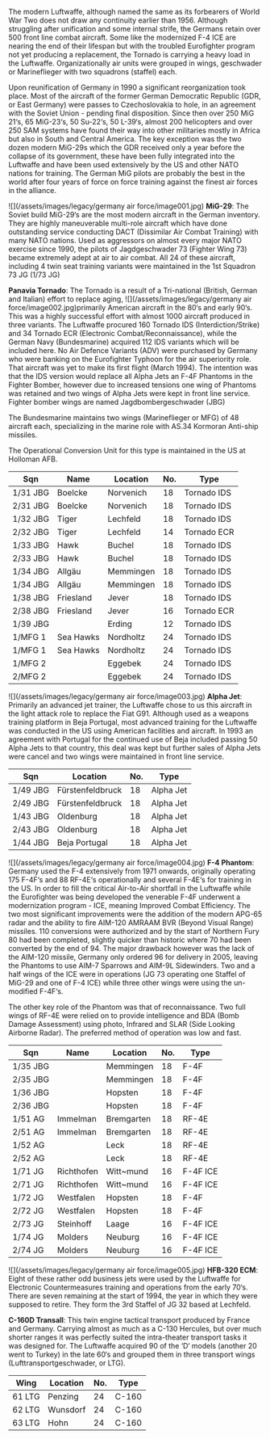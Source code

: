 The modern Luftwaffe, although named the same as its forbearers of World War Two does not draw any continuity earlier than 1956. Although struggling after unification and some internal strife, the Germans retain over 500 front line combat aircraft. Some like the modernized F-4 ICE are nearing the end of their lifespan but with the troubled Eurofighter program not yet producing a replacement, the Tornado is carrying a heavy load in the Luftwaffe. Organizationally air units were grouped in wings, geschwader or Marineflieger with two squadrons (staffel) each.

Upon reunification of Germany in 1990 a significant reorganization took place. Most of the aircraft of the former German Democratic Republic (GDR, or East Germany) were passes to Czechoslovakia to hole, in an agreement with the Soviet Union - pending final disposition. Since then over 250 MiG 21‘s, 65 MiG-23‘s, 50 Su-22‘s, 50 L-39‘s, almost 200 helicopters and over 250 SAM systems have found their way into other militaries mostly in Africa but also in South and Central America. The key exception was the two dozen modern MiG-29s which the GDR received only a year before the collapse of its government, these have been fully integrated into the Luftwaffe and have been used extensively by the US and other NATO nations for training. The German MiG pilots are probably the best in the world after four years of force on force training against the finest air forces in the alliance.

![](/assets/images/legacy/germany air force/image001.jpg) **MiG-29**: The Soviet build MiG-29‘s are the most modern aircraft in the German inventory. They are highly maneuverable multi-role aircraft which have done outstanding service conducting DACT (Dissimilar Air Combat Training) with many NATO nations. Used as aggressors on almost every major NATO exercise since 1990, the pilots of Jagdgeschwader 73 (Fighter Wing 73) became extremely adept at air to air combat. All 24 of these aircraft, including 4 twin seat training variants were maintained in the 1st Squadron 73 JG (1/73 JG)

**Panavia Tornado**: The Tornado is a result of a Tri-national (British, German and Italian) effort to replace aging, ![](/assets/images/legacy/germany air force/image002.jpg)primarily American aircraft in the 80‘s and early 90‘s. This was a highly successful effort with almost 1000 aircraft produced in three variants. The Luftwaffe procured 160 Tornado IDS (Interdiction/Strike) and 34 Tornado ECR (Electronic Combat/Reconnaissance), while the German Navy (Bundesmarine) acquired 112 IDS variants which will be included here. No Air Defence Variants (ADV) were purchased by Germany who were banking on the Eurofighter Typhoon for the air superiority role. That aircraft was yet to make its first flight (March 1994). The intention was that the IDS version would replace all Alpha Jets an F-4F Phantoms in the Fighter Bomber, however due to increased tensions one wing of Phantoms was retained and two wings of Alpha Jets were kept in front line service. Fighter bomber wings are named Jagdbombergeschwader (JBG)

The Bundesmarine maintains two wings (Marineflieger or MFG) of 48 aircraft each, specializing in the marine role with AS.34 Kormoran Anti-ship missiles.

The Operational Conversion Unit for this type is maintained in the US at Holloman AFB.

| Sqn      | Name      | Location  | No. | Type        |
| -------- | --------- | --------- | --- | ----------- |
| 1/31 JBG | Boelcke   | Norvenich | 18  | Tornado IDS |
| 2/31 JBG | Boelcke   | Norvenich | 18  | Tornado IDS |
| 1/32 JBG | Tiger     | Lechfeld  | 18  | Tornado IDS |
| 2/32 JBG | Tiger     | Lechfeld  | 14  | Tornado ECR |
| 1/33 JBG | Hawk      | Buchel    | 18  | Tornado IDS |
| 2/33 JBG | Hawk      | Buchel    | 18  | Tornado IDS |
| 1/34 JBG | Allgäu    | Memmingen | 18  | Tornado IDS |
| 1/34 JBG | Allgäu    | Memmingen | 18  | Tornado IDS |
| 1/38 JBG | Friesland | Jever     | 18  | Tornado IDS |
| 2/38 JBG | Friesland | Jever     | 16  | Tornado ECR |
| 1/39 JBG |           | Erding    | 12  | Tornado IDS |
| 1/MFG 1  | Sea Hawks | Nordholtz | 24  | Tornado IDS |
| 1/MFG 1  | Sea Hawks | Nordholtz | 24  | Tornado IDS |
| 1/MFG 2  |           | Eggebek   | 24  | Tornado IDS |
| 2/MFG 2  |           | Eggebek   | 24  | Tornado IDS |

![](/assets/images/legacy/germany air force/image003.jpg) **Alpha Jet**: Primarily an advanced jet trainer, the Luftwaffe chose to us this aircraft in the light attack role to replace the Fiat G91. Although used as a weapons training platform in Beja Portugal, most advanced training for the Luftwaffe was conducted in the US using American facilities and aircraft. In 1993 an agreement with Portugal for the continued use of Beja included passing 50 Alpha Jets to that country, this deal was kept but further sales of Alpha Jets were cancel and two wings were maintained in front line service.

| Sqn      | Location         | No. | Type      |
| -------- | ---------------- | --- | --------- |
| 1/49 JBG | Fürstenfeldbruck | 18  | Alpha Jet |
| 2/49 JBG | Fürstenfeldbruck | 18  | Alpha Jet |
| 1/43 JBG | Oldenburg        | 18  | Alpha Jet |
| 2/43 JBG | Oldenburg        | 18  | Alpha Jet |
| 1/44 JBG | Beja Portugal    | 18  | Alpha Jet |

![](/assets/images/legacy/germany air force/image004.jpg) **F-4 Phantom**: Germany used the F-4 extensively from 1971 onwards, originally operating 175 F-4F‘s and 88 RF-4E‘s operationally and several F-4E‘s for training in the US. In order to fill the critical Air-to-Air shortfall in the Luftwaffe while the Eurofighter was being developed the venerable F-4F underwent a modernization program - ICE, meaning Improved Combat Efficiency. The two most significant improvements were the addition of the modern APG-65 radar and the ability to fire AIM-120 AMRAAM BVR (Beyond Visual Range) missiles. 110 conversions were authorized and by the start of Northern Fury 80 had been completed, slightly quicker than historic where 70 had been converted by the end of 94. The major drawback however was the lack of the AIM-120 missile, Germany only ordered 96 for delivery in 2005, leaving the Phantoms to use AIM-7 Sparrows and AIM-9L Sidewinders. Two and a half wings of the ICE were in operations (JG 73 operating one Staffel of MiG-29 and one of F-4 ICE) while three other wings were using the un-modified F-4F‘s.

The other key role of the Phantom was that of reconnaissance. Two full wings of RF-4E were relied on to provide intelligence and BDA (Bomb Damage Assessment) using photo, Infrared and SLAR (Side Looking Airborne Radar). The preferred method of operation was low and fast.

| Sqn      | Name       | Location   | No. | Type     |
| -------- | ---------- | ---------- | --- | -------- |
| 1/35 JBG |            | Memmingen  | 18  | F-4F     |
| 2/35 JBG |            | Memmingen  | 18  | F-4F     |
| 1/36 JBG |            | Hopsten    | 18  | F-4F     |
| 2/36 JBG |            | Hopsten    | 18  | F-4F     |
| 1/51 AG  | Immelman   | Bremgarten | 18  | RF-4E    |
| 2/51 AG  | Immelman   | Bremgarten | 18  | RF-4E    |
| 1/52 AG  |            | Leck       | 18  | RF-4E    |
| 2/52 AG  |            | Leck       | 18  | RF-4E    |
| 1/71 JG  | Richthofen | Witt~mund  | 16  | F-4F ICE |
| 2/71 JG  | Richthofen | Witt~mund  | 16  | F-4F ICE |
| 1/72 JG  | Westfalen  | Hopsten    | 18  | F-4F     |
| 2/72 JG  | Westfalen  | Hopsten    | 18  | F-4F     |
| 2/73 JG  | Steinhoff  | Laage      | 16  | F-4F ICE |
| 1/74 JG  | Molders    | Neuburg    | 16  | F-4F ICE |
| 2/74 JG  | Molders    | Neuburg    | 16  | F-4F ICE |

![](/assets/images/legacy/germany air force/image005.jpg) **HFB-320 ECM**: Eight of these rather odd business jets were used by the Luftwaffe for Electronic Countermeasures training and operations from the early 70‘s. There are seven remaining at the start of 1994, the year in which they were supposed to retire. They form the 3rd Staffel of JG 32 based at Lechfeld.

**C-160D Transall**: This twin engine tactical transport produced by France and Germany. Carrying almost as much as a C-130 Hercules, but over much shorter ranges it was perfectly suited the intra-theater transport tasks it was designed for. The Luftwaffe acquired 90 of the ‘D‘ models (another 20 went to Turkey) in the late 60‘s and grouped them in three transport wings (Lufttransportgeschwader, or LTG).

| Wing   | Location | No. | Type  |
| ------ | -------- | --- | ----- |
| 61 LTG | Penzing  | 24  | C-160 |
| 62 LTG | Wunsdorf | 24  | C-160 |
| 63 LTG | Hohn     | 24  | C-160 |

